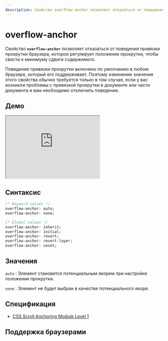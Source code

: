 ```yaml
---
description: Свойство overflow-anchor позволяет отказаться от поведения привязки прокрутки браузера, которое регулирует положение прокрутки, чтобы свести к минимуму сдвиги содержимого
---
```


# overflow-anchor

Свойство **`overflow-anchor`** позволяет отказаться от поведения привязки прокрутки браузера, которое регулирует положение прокрутки, чтобы свести к минимуму сдвиги содержимого.

Поведение привязки прокрутки включено по умолчанию в любом браузере, который его поддерживает. Поэтому изменение значения этого свойства обычно требуется только в том случае, если у вас возникли проблемы с привязкой прокрутки в документе или части документа и вам необходимо отключить поведение.

## Демо

<iframe class="interactive is-default-height" height="200" src="https://interactive-examples.mdn.mozilla.net/pages/css/overflow-anchor.html" title="MDN Web Docs Interactive Example" loading="lazy" data-readystate="complete"></iframe>

## Синтаксис

```css
/* Keyword values */
overflow-anchor: auto;
overflow-anchor: none;

/* Global values */
overflow-anchor: inherit;
overflow-anchor: initial;
overflow-anchor: revert;
overflow-anchor: revert-layer;
overflow-anchor: unset;
```

## Значения

`auto`
: Элемент становится потенциальным якорем при настройке положения прокрутки.

`none`
: Элемент не будет выбран в качестве потенциального якоря.

## Спецификация

- [CSS Scroll Anchoring Module Level 1](https://w3c.github.io/csswg-drafts/css-scroll-anchoring/#exclusion-api)

## Поддержка браузерами

<p class="ciu_embed" data-feature="mdn-css__properties__overflow-anchor" data-periods="future_1,current,past_1,past_2" data-accessible-colours="false"></p>
